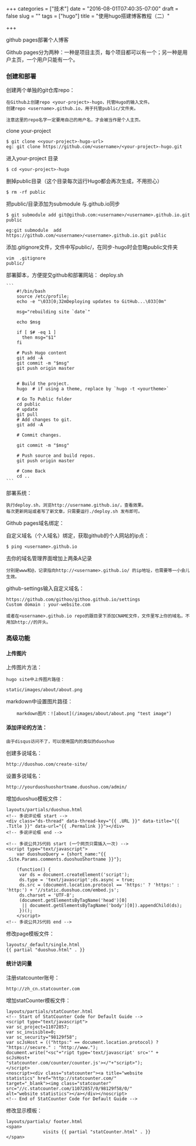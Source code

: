 +++
categories = ["技术"]
date = "2016-08-01T07:40:35-07:00"
draft = false
slug = ""
tags = ["hugo"]
title = "使用hugo搭建博客教程（二）"

+++

github pages部署个人博客

Github pages分为两种：一种是项目主页，每个项目都可以有一个；另一种是用户主页，一个用户只能有一个。


### 创建和部署

创建两个单独的git仓库repo：

	在Github上创建repo <your-project>-hugo，托管Hugo的输入文件。	
	创建repo <username>.github.io，用于托管public/文件夹。
	
	注意这里的repo名字一定要用自己的用户名，才会被当作是个人主页。
    
clone your-project

	$ git clone <<your-project>-hugo-url>
    eg: git clone https://github.com/<username>/<your-project>-hugo.git

进入your-project 目录

	$ cd <your-project>-hugo

删掉public目录（这个目录每次运行Hugo都会再次生成，不用担心）

	$ rm -rf public

把public/目录添加为submodule 与<username>.github.io同步

	$ git submodule add git@github.com:<username>/<username>.github.io.git public

    eg:git submodule  add https://github.com/<username>/<username>.github.io.git public

添加.gitignore文件，文件中写public/，在同步<your-project>-hugo时会忽略public文件夹

	vim  .gitignore
	public/

部署脚本，方便提交github和部署网站： deploy.sh 

	```
		#!/bin/bash
		source /etc/profile;
		echo -e "\033[0;32mDeploying updates to GitHub...\033[0m"
		
		msg="rebuilding site `date`"
		
		echo $msg
		
		if [ $# -eq 1 ]
		  then msg="$1"
		fi
		
		# Push Hugo content 
		git add -A
		git commit -m "$msg"
		git push origin master
		
		
		# Build the project. 
		hugo  # if using a theme, replace by `hugo -t <yourtheme>`
		
		# Go To Public folder
		cd public
		# update 
		git pull
		# Add changes to git.
		git add -A
		
		# Commit changes.
		
		git commit -m "$msg"
		
		# Push source and build repos.
		git push origin master
		
		# Come Back
		cd ..
	```

部署系统：
	
	执行deploy.sh，浏览http://username.github.io/，查看效果。
	每次更新网站或者写了新文章，只需要运行./deploy.sh 发布即可。

Github pages域名绑定：    
    
自定义域名（个人域名）绑定，获取github的个人网站的ip点：

	$ ping <username>.github.io

去你的域名管理界面增加上两条A记录

	分别是www和@，记录指向http://<username>.github.io/ 的ip地址，也需要等一小会儿生效。

github-settings输入自定义域名：

	https://github.com/githoo/githoo.github.io/settings
	Custom domain : your-website.com
	
	或者在<username>.github.io repo的跟目录下添加CNAME文件，文件里写上你的域名，不用加http://的开头。

### 高级功能

#### 上传图片

上传图片方法：

	hugo site中上传图片路径：

	static/images/about/about.png

markdown中设置图片路径：

```
	markdown图片：![about](/images/about/about.png "test image")
```

#### 添加评论的方法：

	由于disqus访问不了，可以使用国内的类似的duoshuo

创建多说域名：

	http://duoshuo.com/create-site/ 

设置多说域名：

	http://yourduoshuoshortname.duoshuo.com/admin/

增加duoshuo模板文件：

	layouts/partials/duoshuo.html
	<!-- 多说评论框 start -->
	<div class="ds-thread" data-thread-key="{{ .URL }}" data-title="{{ .Title }}" data-url="{{ .Permalink }}"></div>
	<!-- 多说评论框 end -->

	<!-- 多说公共JS代码 start (一个网页只需插入一次) -->
	<script type="text/javascript">
	    var duoshuoQuery = {short_name:"{{ .Site.Params.comments.duoshuoShortname }}"};

	    (function() {
	     var ds = document.createElement('script');
	     ds.type = 'text/javascript';ds.async = true;
	     ds.src = (document.location.protocol == 'https:' ? 'https:' : 'http:') + '//static.duoshuo.com/embed.js';
	     ds.charset = 'UTF-8';
	     (document.getElementsByTagName('head')[0]
	      || document.getElementsByTagName('body')[0]).appendChild(ds);
	     })();
	    </script>
	<!-- 多说公共JS代码 end -->

修改page模板文件：

	layouts/_default/single.html
	{{ partial "duoshuo.html" . }}


#### 统计访问量

注册statcounter账号：

	http://zh_cn.statcounter.com

增加statCounter模板文件：

	layouts/partials/statCounter.html
	<!-- Start of StatCounter Code for Default Guide -->
	<script type="text/javascript">
	var sc_project=11072857;
	var sc_invisible=0;
	var sc_security="98129f58";
	var scJsHost = (("https:" == document.location.protocol) ?
	"https://secure." : "http://www.");
	document.write("<sc"+"ript type='text/javascript' src='" +
	scJsHost+
	"statcounter.com/counter/counter.js'></"+"script>");
	</script>
	<noscript><div class="statcounter"><a title="website
	statistics" href="http://statcounter.com/"
	target="_blank"><img class="statcounter"
	src="//c.statcounter.com/11072857/0/98129f58/0/"
	alt="website statistics"></a></div></noscript>
	<!-- End of StatCounter Code for Default Guide -->

修改显示模板：

	layouts/partials/ footer.html
	<span> 
	              visits {{ partial "statCounter.html" . }}
	</span>


